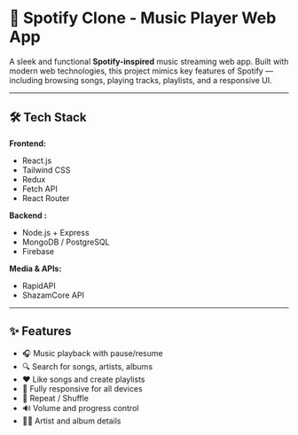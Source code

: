 # 🎵 Spotify Clone - Music Player Web App

A sleek and functional **Spotify-inspired** music streaming web app. Built with modern web technologies, this project mimics key features of Spotify — including browsing songs, playing tracks, playlists, and a responsive UI.


---

## 🛠 Tech Stack

**Frontend:**

- React.js
- Tailwind CSS
- Redux 
- Fetch API  
- React Router 

**Backend :**

- Node.js + Express  
- MongoDB / PostgreSQL  
- Firebase 

**Media & APIs:**

- RapidAPI
- ShazamCore API

---

## ✨ Features

- 🎧 Music playback with pause/resume  
- 🔍 Search for songs, artists, albums  
- ❤️ Like songs and create playlists  
- 📱 Fully responsive for all devices  
- 🔁 Repeat / Shuffle  
- 🔊 Volume and progress control  
- 🧑‍🎤 Artist and album details  


